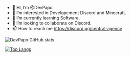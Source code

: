 - 👋 Hi, I’m @DevPapo
- 👀 I’m interested in Developement Discord and Minecraft.
- 🌱 I’m currently learning Software.
- 💞️ I’m looking to collaborate on Discord. 
- 📫 How to reach me https://discord.gg/central-agency

![DevPapo GitHub stats](https://github-readme-stats.vercel.app/api?username=devpapo&show_icons=true&theme=dark)

[![Top Langs](https://github-readme-stats.vercel.app/api/top-langs/?username=devpapo&langs_count=6)](https://github.com/anuraghazra/github-readme-stats)
<!---
DevPapo/DevPapo is a ✨ special ✨ repository because its `README.md` (this file) appears on your GitHub profile.
You can click the Preview link to take a look at your changes.
--->
